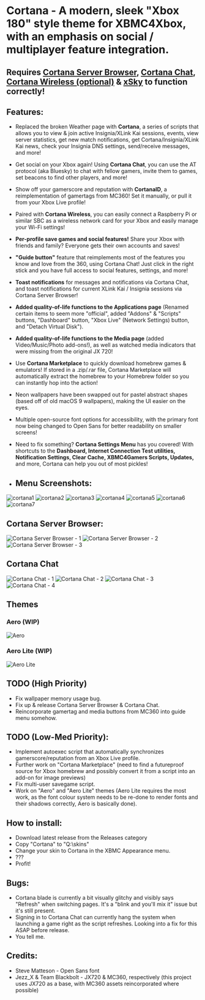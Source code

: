 # Cortana - A modern, sleek "Xbox 180" style theme for XBMC4Xbox, with an emphasis on social / multiplayer feature integration.
## Requires [Cortana Server Browser](https://github.com/faithvoid/script.cortanaserverbrowser), [Cortana Chat](https://github.com/faithvoid/script.cortanachatv2), [Cortana Wireless (optional)](https://github.com/faithvoid/script.cortanawireless) & [xSky](https://github.com/faithvoid/plugin.programs.xSky) to function correctly!

## Features:
- Replaced the broken Weather page with **Cortana**, a series of scripts that allows you to view & join active Insignia/XLink Kai sessions, events, view server statistics, get new match notifications, get Cortana/Insignia/XLink Kai news, check your Insignia DNS settings, send/receive messages, and more!

- Get social on your Xbox again! Using **Cortana Chat**, you can use the AT protocol (aka Bluesky) to chat with fellow gamers, invite them to games, set beacons to find other players, and more!

- Show off your gamerscore and reputation with **CortanaID**, a reimplementation of gamertags from MC360! Set it manually, or pull it from your Xbox Live profile!

- Paired with **Cortana Wireless**, you can easily connect a Raspberry Pi or similar SBC as a wireless network card for your Xbox and easily manage your Wi-Fi settings!

- **Per-profile save games and social features!** Share your Xbox with friends and family? Everyone gets their own accounts and saves!

- **"Guide button"** feature that reimplements most of the features you know and love from the 360, using Cortana Chat! Just click in the right stick and you have full access to social features, settings, and more!

- **Toast notifications** for messages and notifications via Cortana Chat, and toast notifications for current XLink Kai / Insignia sessions via Cortana Server Browser!
  
- **Added quality-of-life functions to the Applications page** (Renamed certain items to seem more "official", added "Addons" & "Scripts" buttons, "Dashboard" button, "Xbox Live" (Network Settings) button, and "Detach Virtual Disk").
  
- **Added quality-of-life functions to the Media page** (added Video/Music/Photo add-ons!), as well as watched media indicators that were missing from the original JX 720!

- Use **Cortana Marketplace** to quickly download homebrew games & emulators! If stored in a .zip/.rar file, Cortana Marketplace will automatically extract the homebrew to your Homebrew folder so you can instantly hop into the action!
  
- Neon wallpapers have been swapped out for pastel abstract shapes (based off of old macOS 9 wallpapers), making the UI easier on the eyes.

- Multiple open-source font options for accessibility, with the primary font now being changed to Open Sans for better readability on smaller screens!
    
- Need to fix something? **Cortana Settings Menu** has you covered! With shortcuts to the **Dashboard, Internet Connection Test utilities, Notification Settings, Clear Cache, XBMC4Gamers Scripts, Updates,** and more, Cortana can help you out of most pickles!

- ## Menu Screenshots:
![cortana1](screenshots/1.png)
![cortana2](screenshots/2.png)
![cortana3](screenshots/3.png)
![cortana4](screenshots/4.png)
![cortana5](screenshots/5.png)
![cortana6](screenshots/6.png)
![cortana7](screenshots/7.png)

## Cortana Server Browser:
![Cortana Server Browser - 1](screenshots/csb1.png)
![Cortana Server Browser - 2](screenshots/csb2.png)
![Cortana Server Browser - 3](screenshots/csb3.png)

## Cortana Chat
![Cortana Chat - 1](screenshots/cc1.png)
![Cortana Chat - 2](screenshots/cc2.png)
![Cortana Chat - 3](screenshots/cc3.png)
![Cortana Chat - 4](screenshots/cc4.png)

## Themes
### Aero (WIP)
![Aero](screenshots/aero-test.png)
### Aero Lite (WIP)
![Aero Lite](screenshots/aerolite-test.png)

## TODO (High Priority)
- Fix wallpaper memory usage bug.
- Fix up & release Cortana Server Browser & Cortana Chat.
- Reincorporate gamertag and media buttons from MC360 into guide menu somehow.

## TODO (Low-Med Priority):
- Implement autoexec script that automatically synchronizes gamerscore/reputation from an Xbox Live profile.
- Further work on "Cortana Marketplace" (need to find a futureproof source for Xbox homebrew and possibly convert it from a script into an add-on for image previews)
- Fix multi-user savegame script.
- Work on "Aero" and "Aero Lite" themes (Aero Lite requires the most work, as the font colour system needs to be re-done to render fonts and their shadows correctly, Aero is basically done).

## How to install:
- Download latest release from the Releases category
- Copy "Cortana" to "Q:\skins\"
- Change your skin to Cortana in the XBMC Appearance menu.
- ???
- Profit!

## Bugs:
- Cortana blade is currently a bit visually glitchy and visibly says "Refresh" when switching pages. It's a "blink and you'll mix it" issue but it's still present.
- Signing in to Cortana Chat can currently hang the system when launching a game right as the script refreshes. Looking into a fix for this ASAP before release.
- You tell me.

## Credits:
- Steve Matteson - Open Sans font
- Jezz_X & Team Blackbolt - JX720 & MC360, respectively (this project uses JX720 as a base, with MC360 assets reincorporated where possible)
